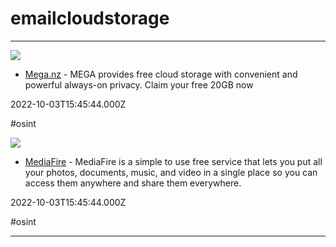 # emailcloudstorage

---

![](https://cms2.mega.nz/b41537c0eae056cfe5ab05902fca322b.png)

- [Mega.nz](http://mega.nz) - MEGA provides free cloud storage with convenient and powerful always-on privacy. Claim your free 20GB now

2022-10-03T15:45:44.000Z

#osint

![](https://www.mediafire.com/images/logos/mf_logo250x250.png)

- [MediaFire](https://www.mediafire.com) - MediaFire is a simple to use free service that lets you put all your photos, documents, music, and video in a single place so you can access them anywhere and share them everywhere.

2022-10-03T15:45:44.000Z

#osint

---

